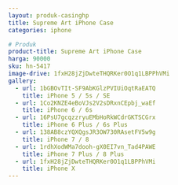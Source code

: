 ```yaml
---
layout: produk-casinghp
title: Supreme Art iPhone Case
categories: iphone

# Produk
product-title: Supreme Art iPhone Case
harga: 90000
sku: hn-5417
image-drive: 1fxH28jZjDwteTHQRKer0O1q1LBPPhVMi
gallery:
  - url: 1bGBOvTIt-SF9AbKGlzPVIUiOqtRaEATQ
    title: iPhone 5 / 5s / SE
  - url: 1Co2KNZE4eBoVJs2V2sDRxnCEpbj_waEf
    title: iPhone 6 / 6s
  - url: 16PsU7gcqzzryuEMbHoRkWCdrGKTSCGrx
    title: iPhone 6 Plus / 6s Plus
  - url: 138AB8czYQXQgsJR3OW730RAsetFV5w9g
    title: iPhone 7 / 8
  - url: 1rdhXodWMa7dooh-gX0EI7vn_Tad4PAWE
    title: iPhone 7 Plus / 8 Plus
  - url: 1fxH28jZjDwteTHQRKer0O1q1LBPPhVMi
    title: iPhone X
---
```

